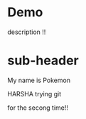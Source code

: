 # Demo

description !!

# sub-header
 
 My name is Pokemon


 HARSHA trying git 

 for the secong time!!
